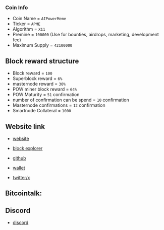 ### Coin Info
- Coin Name = `AIPowerMeme`
- Ticker = `APME`
- Algorithm = `X11`
- Premine = `100000` (Use for bounties, airdrops, marketing, development fee)
- Maximum Supply = `42100000`

## Block reward structure
- Block reward = `100`
- Superblock reward = `6%`
- masternode reward = `30%`
- POW miner block reward = `64%`
- POW Maturity = `51` confirmation
- number of confirmation can be spend = `10` confirmation
- Masternode confirmations = `12` confirmation
- Smartnode Collateral = `1000`

## Website link
- [website](https://aipowermeme.io)

- [block explorer](https://apmeexplorer.net)

- [github](https://github.com/aipowermeme) 

- [wallet](https://github.com/aipowermeme/aipowermeme-source/releases)

- [twitter/x](https://twitter.com/aipowermeme)

## Bitcointalk: 

## Discord
- [discord](https://discord.gg/VS6hUk3cE4)
